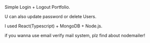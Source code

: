 Simple Login + Logout Portfolio.

U can also update password or delete Users.

I used React(Typescript) + MongoDB + Node.js.

if you wanna use email verify mail system, plz find about nodemailer!
